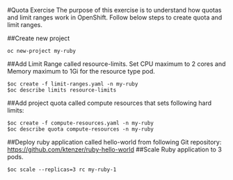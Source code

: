 #Quota Exercise
The purpose of this exercise is to understand how quotas and limit ranges work
in OpenShift. Follow below steps to create quota and limit ranges.


##Create new project
```
oc new-project my-ruby
```
##Add Limit Range called resource-limits. Set CPU maximum to 2 cores and Memory maximum to 1Gi for the resource type pod.
```
$oc create -f limit-ranges.yaml -n my-ruby
$oc describe limits resource-limits
```
##Add project quota called compute resources that sets following hard limits:
```
$oc create -f compute-resources.yaml -n my-ruby
$oc describe quota compute-resources -n my-ruby
```
##Deploy ruby application called hello-world from following Git repository: https://github.com/ktenzer/ruby-hello-world
##Scale Ruby application to 3 pods. 
```
$oc scale --replicas=3 rc my-ruby-1
```

